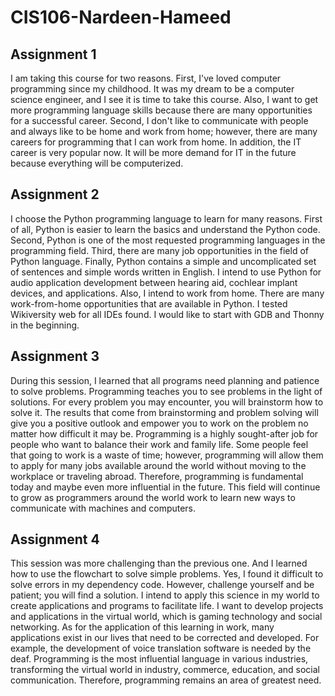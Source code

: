 # CIS106-Nardeen-Hameed

## Assignment 1

I am taking this course for two reasons. First, I've loved computer programming since my childhood. It was my dream to be a computer science engineer, and I see it is time to take this course. Also, I want to get more programming language skills because there are many opportunities for a successful career. Second, I don't like to communicate with people and always like to be home and work from home; however, there are many careers for programming that I can work from home. In addition, the IT career is very popular now. It will be more demand for IT in the future because everything will be computerized.

## Assignment 2
I choose the Python programming language to learn for many reasons. First of all, Python is easier to learn the basics and understand the Python code. Second, Python is one of the most requested programming languages in the programming field. Third, there are many job opportunities in the field of Python language. Finally, Python contains a simple and uncomplicated set of sentences and simple words written in English.
 I intend to use Python for audio application development between hearing aid, cochlear implant devices, and applications. Also, I intend to work from home. There are many work-from-home opportunities that are available in Python. I tested Wikiversity web for all IDEs found. I would like to start with GDB and Thonny in the beginning.
 
## Assignment 3
During this session, I learned that all programs need planning and patience to solve problems. Programming teaches you to see problems in the light of solutions. For every problem you may encounter, you will brainstorm how to solve it. The results that come from brainstorming and problem solving will give you a positive outlook and empower you to work on the problem no matter how difficult it may be. Programming is a highly sought-after job for people who want to balance their work and family life. Some people feel that going to work is a waste of time; however, programming will allow them to apply for many jobs available around the world without moving to the workplace or traveling abroad. Therefore, programming is fundamental today and maybe even more influential in the future. This field will continue to grow as programmers around the world work to learn new ways to communicate with machines and computers.

## Assignment 4
This session was more challenging than the previous one. And I learned how to use the flowchart to solve simple problems. Yes, I found it difficult to solve errors in my dependency code. However, challenge yourself and be patient; you will find a solution. I intend to apply this science in my world to create applications and programs to facilitate life. I want to develop projects and applications in the virtual world, which is gaming technology and social networking. As for the application of this learning in work, many applications exist in our lives that need to be corrected and developed. For example, the development of voice translation software is needed by the deaf. Programming is the most influential language in various industries, transforming the virtual world in industry, commerce, education, and social communication. Therefore, programming remains an area of greatest need.
